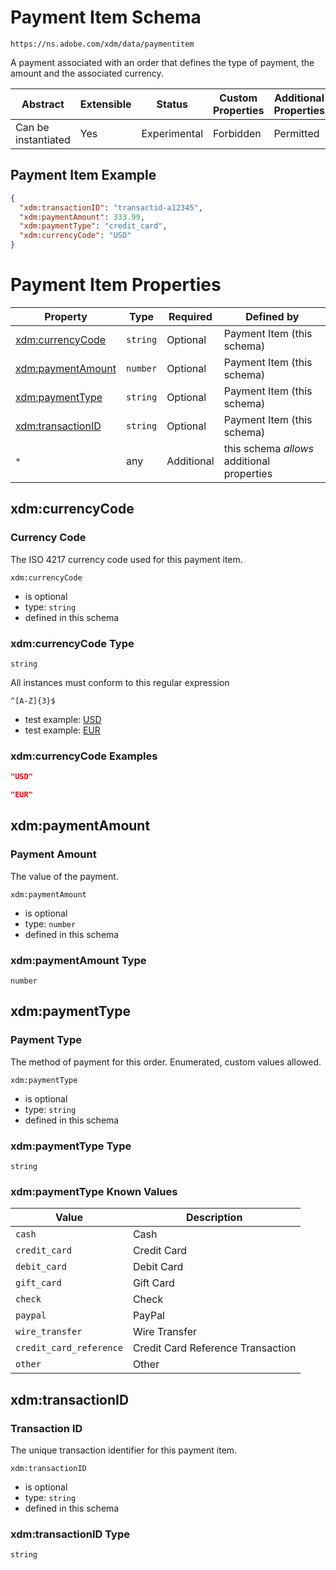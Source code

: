 
# Payment Item Schema

```
https://ns.adobe.com/xdm/data/paymentitem
```

A payment associated with an order that defines the type of payment, the amount and the associated currency.

| Abstract | Extensible | Status | Custom Properties | Additional Properties | Defined In |
|----------|------------|--------|-------------------|-----------------------|------------|
| Can be instantiated | Yes | Experimental | Forbidden | Permitted | [data/paymentitem.schema.json](data/paymentitem.schema.json) |

## Payment Item Example
```json
{
  "xdm:transactionID": "transactid-a12345",
  "xdm:paymentAmount": 333.99,
  "xdm:paymentType": "credit_card",
  "xdm:currencyCode": "USD"
}
```

# Payment Item Properties

| Property | Type | Required | Defined by |
|----------|------|----------|------------|
| [xdm:currencyCode](#xdmcurrencycode) | `string` | Optional | Payment Item (this schema) |
| [xdm:paymentAmount](#xdmpaymentamount) | `number` | Optional | Payment Item (this schema) |
| [xdm:paymentType](#xdmpaymenttype) | `string` | Optional | Payment Item (this schema) |
| [xdm:transactionID](#xdmtransactionid) | `string` | Optional | Payment Item (this schema) |
| `*` | any | Additional | this schema *allows* additional properties |

## xdm:currencyCode
### Currency Code

The ISO 4217 currency code used for this payment item.

`xdm:currencyCode`
* is optional
* type: `string`
* defined in this schema

### xdm:currencyCode Type


`string`


All instances must conform to this regular expression 
```regex
^[A-Z]{3}$
```

* test example: [USD](https://regexr.com/?expression=%5E%5BA-Z%5D%7B3%7D%24&text=USD)
* test example: [EUR](https://regexr.com/?expression=%5E%5BA-Z%5D%7B3%7D%24&text=EUR)




### xdm:currencyCode Examples

```json
"USD"
```

```json
"EUR"
```



## xdm:paymentAmount
### Payment Amount

The value of the payment.

`xdm:paymentAmount`
* is optional
* type: `number`
* defined in this schema

### xdm:paymentAmount Type


`number`






## xdm:paymentType
### Payment Type

The method of payment for this order. Enumerated, custom values allowed.

`xdm:paymentType`
* is optional
* type: `string`
* defined in this schema

### xdm:paymentType Type


`string`



### xdm:paymentType Known Values
| Value | Description |
|-------|-------------|
| `cash` | Cash |
| `credit_card` | Credit Card |
| `debit_card` | Debit Card |
| `gift_card` | Gift Card |
| `check` | Check |
| `paypal` | PayPal |
| `wire_transfer` | Wire Transfer |
| `credit_card_reference` | Credit Card Reference Transaction |
| `other` | Other |




## xdm:transactionID
### Transaction ID

The unique transaction identifier for this payment item.

`xdm:transactionID`
* is optional
* type: `string`
* defined in this schema

### xdm:transactionID Type


`string`





